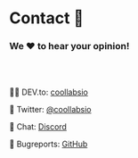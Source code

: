 # Contact 📡

### We ❤️️ to hear your opinion!
<br/>

<br/>

<span class="text-xl font-bold">👨‍💻 DEV.to: [coollabsio](https://dev.to/coollabsio) </span>

<span class="text-xl font-bold">🐤 Twitter: [@coollabsio](https://twitter.com/coollabsio)</span>

<span class="text-xl font-bold">💬 Chat: [Discord](https://discord.gg/bvS3WhR)</span>

<span class="text-xl font-bold">🐛 Bugreports: [GitHub](https://github.com/coollabsio)</span>
